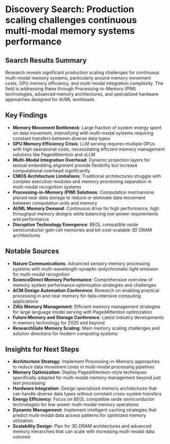 # Discovery Search: Production scaling challenges continuous multi-modal memory systems performance

## Search Results Summary

Research reveals significant production scaling challenges for continuous multi-modal memory systems, particularly around memory movement costs, GPU memory efficiency, and multi-modal integration complexity. The field is addressing these through Processing-in-Memory (PIM) technologies, advanced memory architectures, and specialized hardware approaches designed for AI/ML workloads.

## Key Findings

- **Memory Movement Bottleneck**: Large fraction of system energy spent on data movement, intensifying with multi-modal systems requiring constant transfers between diverse data types
- **GPU Memory Efficiency Crisis**: LLM serving requires multiple GPUs with high operational costs, necessitating efficient memory management solutions like PagedAttention and vLLM
- **Multi-Modal Integration Overhead**: Dynamic projection layers for textual embedding alignment provide flexibility but increase computational overhead significantly
- **CMOS Architecture Limitations**: Traditional architectures struggle with complex execution modules and memory processing separation in multi-modal recognition systems
- **Processing-in-Memory (PIM) Solutions**: Computation mechanisms placed near data storage to reduce or eliminate data movement between computation units and memory
- **AI/ML Memory Demand**: Continuous drive for high performance, high throughput memory designs while balancing low-power requirements and performance
- **Disruptive Technology Emergence**: BEOL compatible oxide semiconductor gain cell memories and bit-cost-scalable 3D DRAM architectures

## Notable Sources

- **Nature Communications**: Advanced sensory memory processing systems with multi-wavelength synaptic-polychromatic light emission for multi-modal recognition
- **ScienceDirect Memory Performance**: Comprehensive overview of memory system performance optimization strategies and challenges
- **ACM Design Automation Conference**: Research on enabling practical processing in and near memory for data-intensive computing applications
- **Zilliz Memory Management**: Efficient memory management strategies for large language model serving with PagedAttention optimization
- **Future Memory and Storage Conference**: Latest industry developments in memory technology for 2025 and beyond
- **ResearchGate Memory Scaling**: Main memory scaling challenges and solution directions for modern computing systems

## Insights for Next Steps

- **Architecture Strategy**: Implement Processing-in-Memory approaches to reduce data movement costs in multi-modal processing pipelines
- **Memory Optimization**: Deploy PagedAttention-style techniques specifically adapted for multi-modal memory management beyond just text processing
- **Hardware Integration**: Design specialized memory architectures that can handle diverse data types without constant cross-system transfers
- **Energy Efficiency**: Focus on BEOL compatible oxide semiconductor technologies for low-power multi-modal memory operations
- **Dynamic Management**: Implement intelligent caching strategies that predict multi-modal data access patterns for optimized memory utilization
- **Scalability Design**: Plan for 3D DRAM architectures and advanced memory hierarchies that can scale with increasing multi-modal data volumes